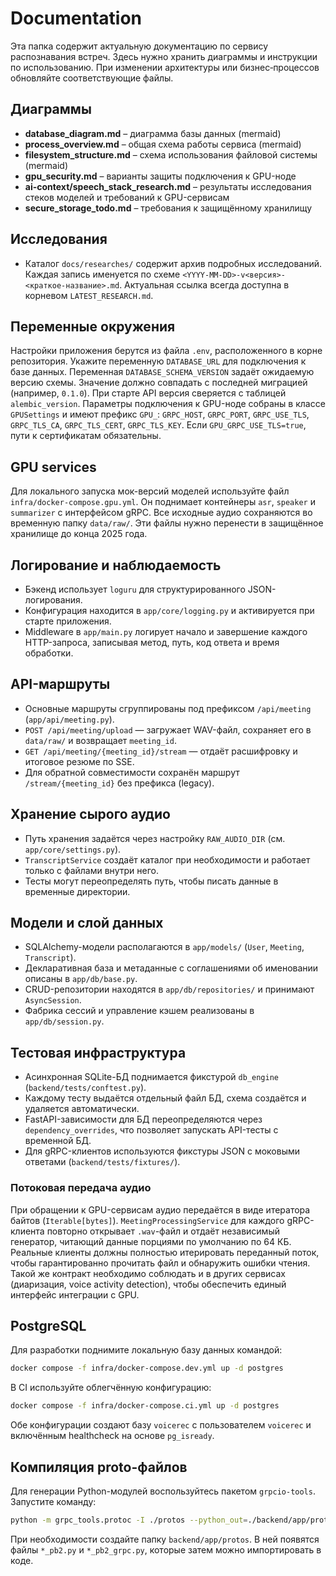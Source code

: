 # Documentation

Эта папка содержит актуальную документацию по сервису распознавания встреч. Здесь нужно хранить диаграммы и инструкции по использованию. При изменении архитектуры или бизнес‑процессов обновляйте соответствующие файлы.

## Диаграммы
- **database_diagram.md** – диаграмма базы данных (mermaid)
- **process_overview.md** – общая схема работы сервиса (mermaid)
- **filesystem_structure.md** – схема использования файловой системы (mermaid)
- **gpu_security.md** – варианты защиты подключения к GPU-ноде
- **ai-context/speech_stack_research.md** – результаты исследования стеков моделей и требований к GPU-сервисам
- **secure_storage_todo.md** – требования к защищённому хранилищу

## Исследования
- Каталог `docs/researches/` содержит архив подробных исследований. Каждая запись именуется по схеме `<YYYY-MM-DD>-v<версия>-<краткое-название>.md`. Актуальная ссылка всегда доступна в корневом `LATEST_RESEARCH.md`.

## Переменные окружения
Настройки приложения берутся из файла `.env`, расположенного в корне репозитория.
Укажите переменную `DATABASE_URL` для подключения к базе данных.
Переменная `DATABASE_SCHEMA_VERSION` задаёт ожидаемую версию схемы. Значение
должно совпадать с последней миграцией (например, `0.1.0`). При старте API
версия сверяется с таблицей `alembic_version`.
Параметры подключения к GPU-ноде собраны в классе `GPUSettings` и имеют префикс
`GPU_`: `GRPC_HOST`, `GRPC_PORT`, `GRPC_USE_TLS`, `GRPC_TLS_CA`,
`GRPC_TLS_CERT`, `GRPC_TLS_KEY`. Если `GPU_GRPC_USE_TLS=true`, пути к
сертификатам обязательны.

## GPU services
Для локального запуска мок-версий моделей используйте файл `infra/docker-compose.gpu.yml`.
Он поднимает контейнеры `asr`, `speaker` и `summarizer` с интерфейсом gRPC.
Все исходные аудио сохраняются во временную папку `data/raw/`. Эти файлы нужно
перенести в защищённое хранилище до конца 2025 года.

## Логирование и наблюдаемость
- Бэкенд использует `loguru` для структурированного JSON-логирования.
- Конфигурация находится в `app/core/logging.py` и активируется при старте приложения.
- Middleware в `app/main.py` логирует начало и завершение каждого HTTP-запроса, записывая
  метод, путь, код ответа и время обработки.

## API-маршруты
- Основные маршруты сгруппированы под префиксом `/api/meeting` (`app/api/meeting.py`).
- `POST /api/meeting/upload` — загружает WAV-файл, сохраняет его в `data/raw/` и возвращает
  `meeting_id`.
- `GET /api/meeting/{meeting_id}/stream` — отдаёт расшифровку и итоговое резюме по SSE.
- Для обратной совместимости сохранён маршрут `/stream/{meeting_id}` без префикса (legacy).

## Хранение сырого аудио
- Путь хранения задаётся через настройку `RAW_AUDIO_DIR` (см. `app/core/settings.py`).
- `TranscriptService` создаёт каталог при необходимости и работает только с файлами внутри
  него.
- Тесты могут переопределять путь, чтобы писать данные в временные директории.

## Модели и слой данных
- SQLAlchemy-модели располагаются в `app/models/` (`User`, `Meeting`, `Transcript`).
- Декларативная база и метаданные с соглашениями об именовании описаны в `app/db/base.py`.
- CRUD-репозитории находятся в `app/db/repositories/` и принимают `AsyncSession`.
- Фабрика сессий и управление кэшем реализованы в `app/db/session.py`.

## Тестовая инфраструктура
- Асинхронная SQLite-БД поднимается фикстурой `db_engine` (`backend/tests/conftest.py`).
- Каждому тесту выдаётся отдельный файл БД, схема создаётся и удаляется автоматически.
- FastAPI-зависимости для БД переопределяются через `dependency_overrides`, что позволяет
  запускать API-тесты с временной БД.
- Для gRPC-клиентов используются фикстуры JSON с моковыми ответами (`backend/tests/fixtures/`).

### Потоковая передача аудио

При обращении к GPU-сервисам аудио передаётся в виде итератора байтов (`Iterable[bytes]`).
`MeetingProcessingService` для каждого gRPC-клиента повторно открывает `.wav`-файл и
отдаёт независимый генератор, читающий данные порциями по умолчанию по 64 КБ.
Реальные клиенты должны полностью итерировать переданный поток, чтобы гарантированно
прочитать файл и обнаружить ошибки чтения. Такой же контракт необходимо соблюдать и в
других сервисах (диаризация, voice activity detection), чтобы обеспечить единый
интерфейс интеграции с GPU.

## PostgreSQL
Для разработки поднимите локальную базу данных командой:

```bash
docker compose -f infra/docker-compose.dev.yml up -d postgres
```

В CI используйте облегчённую конфигурацию:

```bash
docker compose -f infra/docker-compose.ci.yml up -d postgres
```

Обе конфигурации создают базу `voicerec` с пользователем `voicerec` и включённым healthcheck на основе `pg_isready`.

## Компиляция proto-файлов
Для генерации Python-модулей воспользуйтесь пакетом `grpcio-tools`. Запустите команду:

```bash
python -m grpc_tools.protoc -I ./protos --python_out=./backend/app/protos --grpc_python_out=./backend/app/protos ./protos/*.proto
```

При необходимости создайте папку `backend/app/protos`. В ней появятся файлы `*_pb2.py` и `*_pb2_grpc.py`, которые затем можно импортировать в коде.
